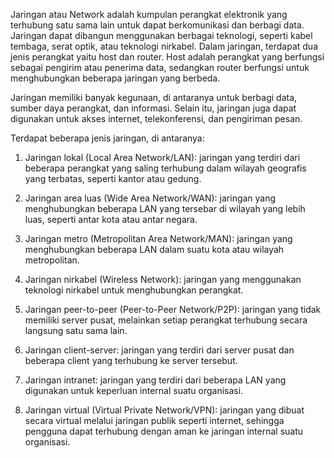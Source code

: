 Jaringan atau Network adalah kumpulan perangkat elektronik yang terhubung satu sama lain untuk dapat berkomunikasi dan berbagi data. Jaringan dapat dibangun menggunakan berbagai teknologi, seperti kabel tembaga, serat optik, atau teknologi nirkabel. Dalam jaringan, terdapat dua jenis perangkat yaitu host dan router. Host adalah perangkat yang berfungsi sebagai pengirim atau penerima data, sedangkan router berfungsi untuk menghubungkan beberapa jaringan yang berbeda.

Jaringan memiliki banyak kegunaan, di antaranya untuk berbagi data, sumber daya perangkat, dan informasi. Selain itu, jaringan juga dapat digunakan untuk akses internet, telekonferensi, dan pengiriman pesan.

Terdapat beberapa jenis jaringan, di antaranya:

1.  Jaringan lokal (Local Area Network/LAN): jaringan yang terdiri dari beberapa perangkat yang saling terhubung dalam wilayah geografis yang terbatas, seperti kantor atau gedung.
    
2.  Jaringan area luas (Wide Area Network/WAN): jaringan yang menghubungkan beberapa LAN yang tersebar di wilayah yang lebih luas, seperti antar kota atau antar negara.
    
3.  Jaringan metro (Metropolitan Area Network/MAN): jaringan yang menghubungkan beberapa LAN dalam suatu kota atau wilayah metropolitan.
    
4.  Jaringan nirkabel (Wireless Network): jaringan yang menggunakan teknologi nirkabel untuk menghubungkan perangkat.
    
5.  Jaringan peer-to-peer (Peer-to-Peer Network/P2P): jaringan yang tidak memiliki server pusat, melainkan setiap perangkat terhubung secara langsung satu sama lain.
    
6.  Jaringan client-server: jaringan yang terdiri dari server pusat dan beberapa client yang terhubung ke server tersebut.
    
7.  Jaringan intranet: jaringan yang terdiri dari beberapa LAN yang digunakan untuk keperluan internal suatu organisasi.
    
8.  Jaringan virtual (Virtual Private Network/VPN): jaringan yang dibuat secara virtual melalui jaringan publik seperti internet, sehingga pengguna dapat terhubung dengan aman ke jaringan internal suatu organisasi.
